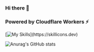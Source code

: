 ### Hi there 👋


 <p align="center">
  <h3> Powered by Cloudflare Workers ⚡</h3>
 </p>

[![My Skills](https://skillicons.dev/icons?i=js,html,css,cpp,angular,bootstrap,cs,discord,django,figma,git,github,instagram,linkedin,linux,materialui,mongodb,mysql,nodejs,postgres,py,ruby,rails,sass,sqlite,ts,vscode,)](https://skillicons.dev)

![Anurag's GitHub stats](h[ttps://github-readme-stats.vercel.app/api?username=anuraghazra&theme=shades-of-purple_icons=true](https://github-readme-stats.vercel.app/api?username=anuraghazra&show_icons=true&hide=contribs,prs&cache_seconds=86400&theme=shades-of-purple))
<!--
**AldoRCL/AldoRCL** is a ✨ _special_ ✨ repository because its `README.md` (this file) appears on your GitHub profile.

Here are some ideas to get you started:

- 🔭 I’m currently working on ...
- 🌱 I’m currently learning ...
- 👯 I’m looking to collaborate on ...
- 🤔 I’m looking for help with ...
- 💬 Ask me about ...
- 📫 How to reach me: ...
- 😄 Pronouns: ...
- ⚡ Fun fact: ...
-->
